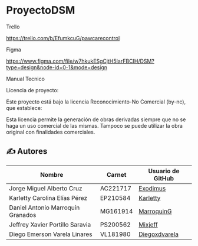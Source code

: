 # ProyectoDSM
Trello

https://trello.com/b/EfumkcuG/pawcarecontrol

Figma

https://www.figma.com/file/w7hkukESgCjtH5IarFBCIH/DSM?type=design&node-id=0-1&mode=design

Manual Tecnico


Licencia de proyecto:

Este proyecto está bajo la licencia Reconocimiento-No Comercial (by-nc), que establece:

Esta licencia permite la generación de obras derivadas siempre que no se haga un uso comercial de las mismas. Tampoco se puede utilizar la obra original con finalidades comerciales.

## ✍️ Autores
| Nombre    | Carnet | Usuario de GitHub |
|-----------|--------|-------------------|
| Jorge Miguel Alberto Cruz             | AC221717 | [Exodimus](https://github.com/Exodimus) |
| Karletty Carolina Elías Pérez        | EP210584 | [Karletty](https://github.com/Karletty) |
| Daniel Antonio Marroquín Granados    | MG161914 | [MarroquinG](https://github.com/MarroquinG) |
| Jeffrey Xavier Portillo Saravia      | PS200562 | [Mixjeff](https://github.com/Mixjeff) |
| Diego Emerson Varela Linares         | VL181980 | [Diegoxdvarela](https://github.com/Diegoxdvarela) |
